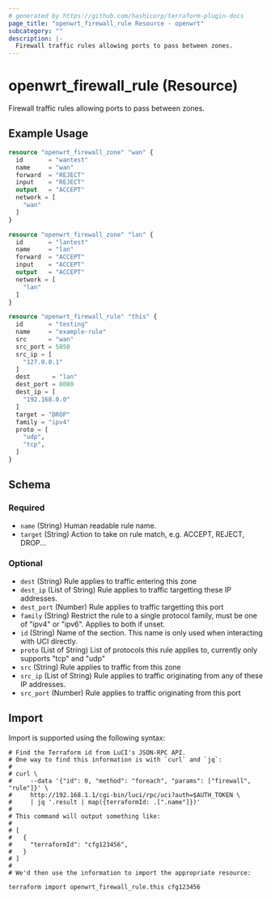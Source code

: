 ```yaml
---
# generated by https://github.com/hashicorp/terraform-plugin-docs
page_title: "openwrt_firewall_rule Resource - openwrt"
subcategory: ""
description: |-
  Firewall traffic rules allowing ports to pass between zones.
---
```


# openwrt_firewall_rule (Resource)

Firewall traffic rules allowing ports to pass between zones.

## Example Usage

```terraform
resource "openwrt_firewall_zone" "wan" {
  id       = "wantest"
  name     = "wan"
  forward  = "REJECT"
  input    = "REJECT"
  output   = "ACCEPT"
  network = [
    "wan"
  ]
}

resource "openwrt_firewall_zone" "lan" {
  id       = "lantest"
  name     = "lan"
  forward  = "ACCEPT"
  input    = "ACCEPT"
  output   = "ACCEPT"
  network = [
    "lan"
  ]
}

resource "openwrt_firewall_rule" "this" {
  id       = "testing"
  name     = "example-rule"
  src      = "wan"
  src_port = 5050
  src_ip = [
    "127.0.0.1"
  ]
  dest      = "lan"
  dest_port = 8080
  dest_ip = [
    "192.168.0.0"
  ]
  target = "DROP"
  family = "ipv4"
  proto = [
    "udp",
    "tcp",
  ]
}
```

<!-- schema generated by tfplugindocs -->
## Schema

### Required

- `name` (String) Human readable rule name.
- `target` (String) Action to take on rule match, e.g. ACCEPT, REJECT, DROP...

### Optional

- `dest` (String) Rule applies to traffic entering this zone
- `dest_ip` (List of String) Rule applies to traffic targetting these IP addresses.
- `dest_port` (Number) Rule applies to traffic targetting this port
- `family` (String) Restrict the rule to a single protocol family, must be one of "ipv4" or "ipv6". Applies to both if unset.
- `id` (String) Name of the section. This name is only used when interacting with UCI directly.
- `proto` (List of String) List of protocols this rule applies to, currently only supports "tcp" and "udp"
- `src` (String) Rule applies to traffic from this zone
- `src_ip` (List of String) Rule applies to traffic originating from any of these IP addresses.
- `src_port` (Number) Rule applies to traffic originating from this port

## Import

Import is supported using the following syntax:

```shell
# Find the Terraform id from LuCI's JSON-RPC API.
# One way to find this information is with `curl` and `jq`:
#
# curl \
#     --data '{"id": 0, "method": "foreach", "params": ["firewall", "rule"]}' \
#     http://192.168.1.1/cgi-bin/luci/rpc/uci?auth=$AUTH_TOKEN \
#     | jq '.result | map({terraformId: .[".name"]})'
#
# This command will output something like:
#
# [
#   {
#     "terraformId": "cfg123456",
#   }
# ]
#
# We'd then use the information to import the appropriate resource:

terraform import openwrt_firewall_rule.this cfg123456
```
